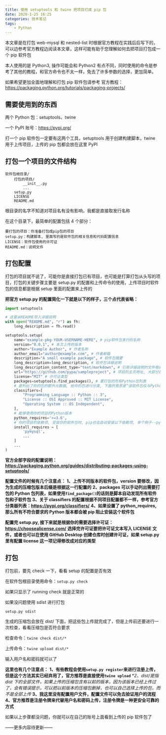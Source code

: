```yaml
---
title: 使用 setuptools 和 twine 把项目打成 pip 包
date: 2020-1-25 16:25
categories: 技术笔记
tags:
    - Python
---
```


本文章是在打包 web-mysql 和 nested-list 时根据官方教程在实践后后写下的，可以边参考官方教程边阅读本文章，这样可能有助于您理解如何去把项目打包成一个 pip 软件包

本人使用的是 Python3, 操作可能会和 Python2 有点不同，同时使用的命令是参考了其他的教程，和官方命令也不太一样，免去了许多参数的选择，更加简单。

如果希望更加全面地理解和打包 pip 软件包请参考
官方教程：<https://packaging.python.org/tutorials/packaging-projects/>

<!--more-->

需要使用到的东西
---

两个 Python 包：setuptools、twine

一个 PyPI 账号：<https://pypi.org/>

打一个 pip 软件包一定要有这两个工具，setuptools 用于创建构建脚本，twine 用于上传项目，上传的 pip 包都会放在这里 PyPI

打包一个项目的文件结构
---

```Text
软件包根目录/
    打包的项目/
        __init__.py
        ...
    setup.py
    LICENSE
    README.md
```

根目录的名字不知道对项目名有没有影响，我都是直接取发行名称

在这个目录下，最简单的配置包括 4 个部分：

```Text
要打包的项目：你准备打包成pip包的项目
setup.py：构建脚本, 里面写的是软件包的相关信息和代码配置信息
LICENSE：软件包使用的许可证
README.md：说明文件
```

打包配置
---

打包的项目就不说了，可能你是直接打包已有项目，也可能是打算打包从头写的项目，打包的关键步骤主要是 setup.py 的配置和上传命令的使用，上传项目时软件包的信息都是根据 setup 里面的配置来上传的

**把官方 setup.py 的配置简化一下就是以下的样子，三个点代表省略：**

```Python
import setuptools

# 这里从README导入详细说明
with open("README.md", "r") as fh:
    long_description = fh.read()

setuptools.setup(
    name="example-pkg-YOUR-USERNAME-HERE", # pip软件包发行的名称
    version="0.0.1", # 本次上传的版本
    author="Example Author", # 作者名称
    author_email="author@example.com", # 作者邮箱
    description="A small example package", # 软件包摘要
    long_description=long_description, # 软件包详细说明
    long_description_content_type="text/markdown", # 引用详细说明的文件格式
    url="https://github.com/pypa/sampleproject", # 项目的主页地址, 大部分是使用该项目在自己代码储存库的地址
    license="MIT" # 许可证类型
    packages=setuptools.find_packages(), # 要打包的所有Python包列表
    # 是列出了你的包的额外元数据, 给你的包进行分类, 下面的意思是“该软件包仅与Python 3兼容, 已获得MIT许可, 与操作系统无关”
    classifiers=[
        "Programming Language :: Python :: 3",
        "License :: OSI Approved :: MIT License",
        "Operating System :: OS Independent",
    ],
    # 能够使用你的项目的Python版本
    python_requires='>=3.6',
    # 你的项目的依赖项, 安装你的软件包时, pip也会自动安装以下依赖项, 举个例子--pymysql
    install_requires = [
        'pymysql',
        ...
    ]
    ...
)
```

**官方全部字段的配置说明：<https://packaging.python.org/guides/distributing-packages-using-setuptools/>**

**配置文件的时候有几个注意点：**
**1、上传不同版本的软件包，version 要修改，因为生成的压缩包版本后缀是根据这一行配置的**
**2、packages 可以手动列出需要打包的 Python 包列表，如果使用`find_package()`的话则是脚本自动发现所有软件包和子软件包**
**3、关于 classifiers 的配置根据不同项目配置都不一样，参考官方分类器列表：<https://pypi.org/classifiers/>**
**4、如果设置了 python_requires, 那么所有不符合要求的 Python 版本都会被 pip 阻止安装这个软件包**

**配置完 setup.py, 接下来就是根据你的需要选择许可证：<https://choosealicense.com/>**
**选择完许可证要把许可证文本写入 LICENSE 文件，或者也可以在使用 GitHub Desktop 创建仓库时创建许可证，如果 setup.py 里有配置 license 这一项记得修改成对应的类型**

打包
---

打包前，要先 check 一下，看看 setup 的配置是否有效

在软件包根目录使用命令：`setup.py check`

如果只显示了 running check 就是正常的

如果没问题使用 sdist 进行打包

`setup.py sdist`

生成的压缩包会放在 dist/ 下面，把这些包上传就完成了，但是上传前还要进行一次检查，看看压缩包是否符合要求

检查命令：`twine check dist/*`

上传命令：`twine upload dist/*`

输入用户名和密码就可以了

**这里也有几个注意点：**
**1、有些教程会使用`setup.py register`来进行注册上传，但是这个方法其实已经弃用了，官方推荐是直接使用`twine upload`**
**2、dist/*是指 dist 下的全部文件，如果上传的压缩包含有以前的版本，因为该版本已经上传过了，会有错误提示，可以把以前版本的压缩包删掉，也可以自己选择上传的包，而不是全部上传**
**3、我这里没有配置用户文件，配置文件可以免去验证用户的流程**
**4、官方推荐是注册令牌来代替用户名和密码上传，注册令牌是一种更安全可靠的方式**

如果以上步骤都没问题，你就可以在自己的账号上面看到上传的 pip 软件包了

——更多内容待更新——
